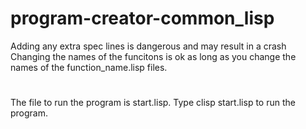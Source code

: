 # program-creator-common_lisp
Adding any extra spec lines is dangerous and may result in a crash
Changing the names of the funcitons is ok as long as you change the names of the function_name.lisp files.
#
 The file to run the program is start.lisp.
Type clisp start.lisp to run the program.